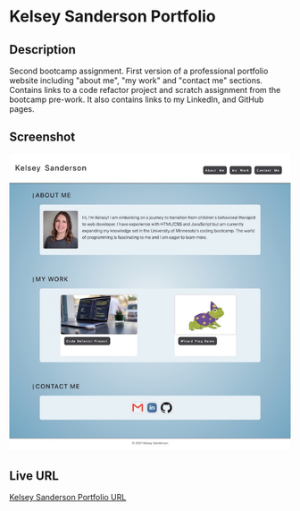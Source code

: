 # Kelsey Sanderson Portfolio

## Description
Second bootcamp assignment. First version of a professional portfolio website including "about me", "my work" and "contact me" sections. Contains links to a code refactor project and scratch assignment from the bootcamp pre-work. It also contains links to my LinkedIn, and GitHub pages.


## Screenshot

![Kelsey Sanderson Portfolio Screencapture](/assets/images/screencapture.jpg)


## Live URL
[Kelsey Sanderson Portfolio URL](https://kelseysanderson.github.io/my_portfolio/)
